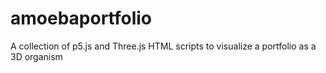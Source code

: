 # amoebaportfolio
A collection of p5.js and Three.js HTML scripts to visualize a portfolio as a 3D organism
